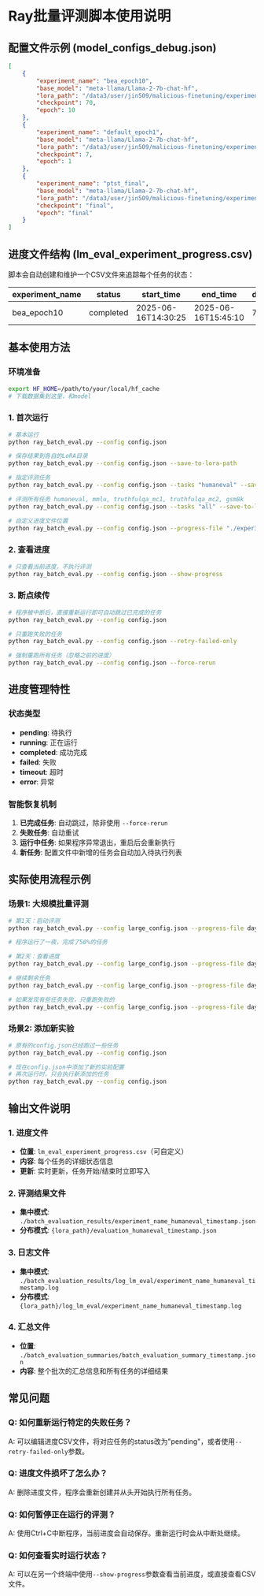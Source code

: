 # Ray批量评测脚本使用说明

## 配置文件示例 (model_configs_debug.json)

```json
[
    {
        "experiment_name": "bea_epoch10",
        "base_model": "meta-llama/Llama-2-7b-chat-hf",
        "lora_path": "/data3/user/jin509/malicious-finetuning/experiments-back/bea/gsm8k-BeaverTails-p0.2/Llama-2-7b-chat-hf-lora-r64-e10-b16-data100/bea/checkpoint-70",
        "checkpoint": 70,
        "epoch": 10
    },
    {
        "experiment_name": "default_epoch1",
        "base_model": "meta-llama/Llama-2-7b-chat-hf",
        "lora_path": "/data3/user/jin509/malicious-finetuning/experiments-back/default/gsm8k-BeaverTails-p0.2/Llama-2-7b-chat-hf-lora-r64-e10-b16-data100/checkpoint-7",
        "checkpoint": 7,
        "epoch": 1
    },
    {
        "experiment_name": "ptst_final",
        "base_model": "meta-llama/Llama-2-7b-chat-hf",
        "lora_path": "/data3/user/jin509/malicious-finetuning/experiments-back/ptst/gsm8k-BeaverTails-p0.2/Llama-2-7b-chat-hf-lora-r64-e10-b16-data100",
        "checkpoint": "final",
        "epoch": "final"
    }
]
```

## 进度文件结构 (lm_eval_experiment_progress.csv)

脚本会自动创建和维护一个CSV文件来追踪每个任务的状态：

| experiment_name | status | start_time | end_time | duration_minutes | score | base_model | lora_path | output_file | log_file | error_message | worker_pid | gpu_id | retry_count | tasks | created_time |
|---|---|---|---|---|---|---|---|---|---|---|---|---|---|---|---|
| bea_epoch10 | completed | 2025-06-16T14:30:25 | 2025-06-16T15:45:10 | 74.75 | 0.6524 | /path/to/llama2-7b-hf | /path/to/math-lora-v1 | /path/to/results.json | /path/to/eval.log | | 12345 | 3 | 0 | humaneval | 2025-06-16T14:29:45 |

## 基本使用方法

### 环境准备
```bash
export HF_HOME=/path/to/your/local/hf_cache
# 下载数据集到这里，和model
```


### 1. 首次运行
```bash
# 基本运行
python ray_batch_eval.py --config config.json

# 保存结果到各自的LoRA目录
python ray_batch_eval.py --config config.json --save-to-lora-path

# 指定评测任务
python ray_batch_eval.py --config config.json --tasks "humaneval" --save-to-lora-path

# 评测所有任务 humaneval, mmlu, truthfulqa_mc1, truthfulqa_mc2, gsm8k
python ray_batch_eval.py --config config.json --tasks "all" --save-to-lora-path

# 自定义进度文件位置
python ray_batch_eval.py --config config.json --progress-file "./experiments/eval_progress.csv"
```

### 2. 查看进度
```bash
# 只查看当前进度，不执行评测
python ray_batch_eval.py --config config.json --show-progress
```

### 3. 断点续传
```bash
# 程序被中断后，直接重新运行即可自动跳过已完成的任务
python ray_batch_eval.py --config config.json

# 只重跑失败的任务
python ray_batch_eval.py --config config.json --retry-failed-only

# 强制重跑所有任务（忽略之前的进度）
python ray_batch_eval.py --config config.json --force-rerun
```


## 进度管理特性

### 状态类型
- **pending**: 待执行
- **running**: 正在运行
- **completed**: 成功完成
- **failed**: 失败
- **timeout**: 超时
- **error**: 异常


### 智能恢复机制
1. **已完成任务**: 自动跳过，除非使用 `--force-rerun`
2. **失败任务**: 自动重试
3. **运行中任务**: 如果程序异常退出，重启后会重新执行
4. **新任务**: 配置文件中新增的任务会自动加入待执行列表



## 实际使用流程示例

### 场景1: 大规模批量评测

```bash
# 第1天：启动评测
python ray_batch_eval.py --config large_config.json --progress-file day1_progress.csv

# 程序运行了一夜，完成了50%的任务

# 第2天：查看进度
python ray_batch_eval.py --config large_config.json --progress-file day1_progress.csv --show-progress

# 继续剩余任务
python ray_batch_eval.py --config large_config.json --progress-file day1_progress.csv

# 如果发现有些任务失败，只重跑失败的
python ray_batch_eval.py --config large_config.json --progress-file day1_progress.csv --retry-failed-only
```

### 场景2: 添加新实验

```bash
# 原有的config.json已经跑过一些任务
python ray_batch_eval.py --config config.json

# 现在config.json中添加了新的实验配置
# 再次运行时，只会执行新添加的任务
python ray_batch_eval.py --config config.json
```


## 输出文件说明

### 1. 进度文件
- **位置**: `lm_eval_experiment_progress.csv`（可自定义）
- **内容**: 每个任务的详细状态信息
- **更新**: 实时更新，任务开始/结束时立即写入

### 2. 评测结果文件
- **集中模式**: `./batch_evaluation_results/experiment_name_humaneval_timestamp.json`
- **分布模式**: `{lora_path}/evaluation_humaneval_timestamp.json`

### 3. 日志文件
- **集中模式**: `./batch_evaluation_results/log_lm_eval/experiment_name_humaneval_timestamp.log`
- **分布模式**: `{lora_path}/log_lm_eval/experiment_name_humaneval_timestamp.log`

### 4. 汇总文件
- **位置**: `./batch_evaluation_summaries/batch_evaluation_summary_timestamp.json`
- **内容**: 整个批次的汇总信息和所有任务的详细结果

## 常见问题

### Q: 如何重新运行特定的失败任务？
A: 可以编辑进度CSV文件，将对应任务的status改为"pending"，或者使用`--retry-failed-only`参数。

### Q: 进度文件损坏了怎么办？
A: 删除进度文件，程序会重新创建并从头开始执行所有任务。

### Q: 如何暂停正在运行的评测？
A: 使用Ctrl+C中断程序，当前进度会自动保存。重新运行时会从中断处继续。

### Q: 如何查看实时运行状态？
A: 可以在另一个终端中使用`--show-progress`参数查看当前进度，或直接查看CSV文件。